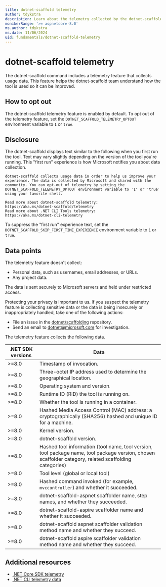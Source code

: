 ```yaml
---
title: dotnet-scaffold telemetry
author: tdykstra
description: Learn about the telemetry collected by the dotnet-scaffold CLI tool.
monikerRange: '>= aspnetcore-8.0'
ms.author: tdykstra
ms.date: 11/06/2024
uid: fundamentals/dotnet-scaffold-telemetry
---
```

# dotnet-scaffold telemetry

The dotnet-scaffold command includes a telemetry feature that collects usage data. This feature helps the dotnet-scaffold team understand how the tool is used so it can be improved.

## How to opt out

The dotnet-scaffold telemetry feature is enabled by default. To opt out of the telemetry feature, set the `DOTNET_SCAFFOLD_TELEMETRY_OPTOUT` environment variable to `1` or `true`.

## Disclosure

The dotnet-scaffold displays text similar to the following when you first run the tool. Text may vary slightly depending on the version of the tool you're running. This "first run" experience is how Microsoft notifies you about data collection.

```console
dotnet-scaffold collects usage data in order to help us improve your experience. The data is collected by Microsoft and shared with the community. You can opt-out of telemetry by setting the DOTNET_SCAFFOLD_TELEMETRY_OPTOUT environment variable to '1' or 'true' using your favorite shell.

Read more about dotnet-scaffold telemetry:
https://aka.ms/dotnet-scaffold/telemetry
Read more about .NET CLI Tools telemetry:
https://aka.ms/dotnet-cli-telemetry
```

To suppress the "first run" experience text, set the `DOTNET_SCAFFOLD_SKIP_FIRST_TIME_EXPERIENCE` environment variable to `1` or `true`.

## Data points

The telemetry feature doesn't collect:

* Personal data, such as usernames, email addresses, or URLs.
* Any project data.

The data is sent securely to Microsoft servers and held under restricted access.

Protecting your privacy is important to us. If you suspect the telemetry feature is collecting sensitive data or the data is being insecurely or inappropriately handled, take one of the following actions:

* File an issue in the [dotnet/scaffolding](https://github.com/dotnet/scaffolding/issues) repository.
* Send an email to [dotnet@microsoft.com](mailto:dotnet@microsoft.com) for investigation.

The telemetry feature collects the following data.

| .NET SDK versions | Data |
|--------------|------|
| >=8.0        | Timestamp of invocation. |
| >=8.0        | Three-octet IP address used to determine the geographical location. |
| >=8.0        | Operating system and version. |
| >=8.0        | Runtime ID (RID) the tool is running on. |
| >=8.0        | Whether the tool is running in a container. |
| >=8.0        | Hashed Media Access Control (MAC) address: a cryptographically (SHA256) hashed and unique ID for a machine. |
| >=8.0        | Kernel version. |
| >=8.0        | dotnet-scaffold version. |
| >=8.0        | Hashed tool information (tool name, tool version, tool package name, tool package version, chosen scaffolder category, related scaffolding categories) |
| >=8.0        | Tool level (global or local tool) |
| >=8.0        | Hashed command invoked (for example, `mvccontroller`) and whether it succeeded. |
| >=8.0        | dotnet-scaffold-aspnet scaffolder name, step names, and whether they succeeded. |
| >=8.0        | dotnet-scaffold-aspire scaffolder name and whether it succeeded. |
| >=8.0        | dotnet-scaffold aspnet scaffolder validation method name and whether they succeed. |
| >=8.0        | dotnet-scaffold aspire scaffolder validation method name and whether they succeed. |

## Additional resources

* [.NET Core SDK telemetry](/dotnet/core/tools/telemetry)
* [.NET CLI telemetry data](https://dotnet.microsoft.com/platform/telemetry)
